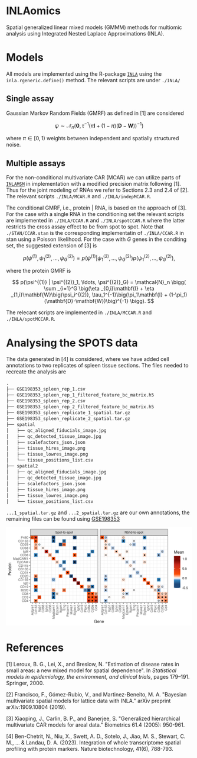 # INLAomics

Spatial generalized linear mixed models (GMMM) methods for multiomic analysis using Integrated Nested Laplace Approximations (INLA). 

# Models
All models are implemented using the R-package [`INLA`](https://www.r-inla.org/) using the `inla.rgeneric.define()` method. The relevant scripts are under `./INLA/`

## Single assay
Gaussian Markov Random Fields (GMRF) as defined in [1] are considered

$$
\psi \sim \mathcal{N}_{n}\Big(\mathbf{0}, \tau^{-1}\big(\pi\mathbf{I} + (1-\pi)(\mathbf{D}-\mathbf{W})\big)^{-1}\Big)
$$

where $\pi \in [0,1)$ weights between independent and spatially structured noise. 

## Multiple assays
For the non-conditional multivariate CAR (MCAR) we can utilize parts of [`INLAMSM`](https://github.com/becarioprecario/INLAMSM/tree/master) in implementation with a modified precision matrix following [1]. Thus for the joint modeling of RNAs we refer to Sections 2.3 and 2.4 of [2]. The relevant scripts `./INLA/MCAR.R` and `./INLA/indepMCAR.R`.

The conditional GMRF, i.e., protein | RNA, is based on the approach of [3]. For the case with a single RNA in the conditioning set the relevant scripts are implemented in `./INLA/CCAR.R` and `./INLA/spotCCAR.R` where the latter restricts the cross assay effect to be from spot to spot. Note that `./STAN/CCAR.stan` is the corresponding implementatin of `./INLA/CCAR.R` in stan using a Poisson likelihood. For the case with $G$ genes in the conditing set, the suggested extension of [3] is

$$
p(\psi^{(1)}, \psi^{(2)}_1, \ldots, \psi^{(2)}_G)= p(\psi^{(1)} | \psi^{(2)}_1, \ldots, \psi^{(2)}_G) p(\psi^{(2)}_1, \ldots, \psi^{(2)}_G),
$$

where the protein GMRF is 

$$
p(\psi^{(1)} | \psi^{(2)}_1, \ldots, \psi^{(2)}_G) = \mathcal{N}_n \bigg( \sum _{i=1}^G \big(\eta _{0,i}\mathbf{I} + \eta _{1,i}\mathbf{W}\big)\psi_i^{(2)}, \tau_1^{-1}\big(\pi_1\mathbf{I} + (1-\pi_1)(\mathbf{D}-\mathbf{W})\big)^{-1} \bigg).
$$

The relecant scripts are implemented in `./INLA/MCCAR.R` and `./INLA/spotMCCAR.R`.

# Analysing the SPOTS data
The data generated in [4] is considered, where we have added cell annotations to two replicates of spleen tissue sections. The files needed to recreate the analysis are

```
.
├── GSE198353_spleen_rep_1.csv
├── GSE198353_spleen_rep_1_filtered_feature_bc_matrix.h5
├── GSE198353_spleen_rep_2.csv
├── GSE198353_spleen_rep_2_filtered_feature_bc_matrix.h5
├── GSE198353_spleen_replicate_1_spatial.tar.gz
├── GSE198353_spleen_replicate_2_spatial.tar.gz
├── spatial
│   ├── qc_aligned_fiducials_image.jpg
│   ├── qc_detected_tissue_image.jpg
│   ├── scalefactors_json.json
│   ├── tissue_hires_image.png
│   ├── tissue_lowres_image.png
│   └── tissue_positions_list.csv
├── spatial2
│   ├── qc_aligned_fiducials_image.jpg
│   ├── qc_detected_tissue_image.jpg
│   ├── scalefactors_json.json
│   ├── tissue_hires_image.png
│   ├── tissue_lowres_image.png
│   └── tissue_positions_list.csv
```
`...1_spatial.tar.gz` and `...2_spatial.tar.gz` are our own annotations, the remaining files can be found using [GSE198353](https://www.ncbi.nlm.nih.gov/geo/query/acc.cgi?acc=GSE198353)

![github-small](https://github.com/nygctech/INLAomics/blob/main/ProtVsGenes.png)


# References
[1] Leroux, B. G., Lei, X., and Breslow, N. "Estimation of disease rates in small areas: a new mixed model
for spatial dependence". In _Statistical models in epidemiology, the environment, and clinical trials_, pages
179–191. Springer, 2000.

[2] Francisco, F., Gómez-Rubio, V., and Martinez-Beneito,  M. A. "Bayesian multivariate spatial models for lattice data with INLA." arXiv preprint arXiv:1909.10804 (2019).

[3] Xiaoping, J., Carlin, B. P., and Banerjee, S. "Generalized hierarchical multivariate CAR models for areal data." Biometrics 61.4 (2005): 950-961.

[4] Ben-Chetrit, N., Niu, X., Swett, A. D., Sotelo, J., Jiao, M. S., Stewart, C. M., ... & Landau, D. A. (2023). Integration of whole transcriptome spatial profiling with protein markers. Nature biotechnology, 41(6), 788-793.
